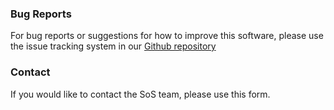 ### Bug Reports
For bug reports or suggestions for how to improve this software, please use the issue tracking system
in our [Github repository](https://github.com/BronwynMacDonald/Shiny-App-for-Synoptic/issues)

### Contact
If you would like to contact the SoS team, please use this form.









